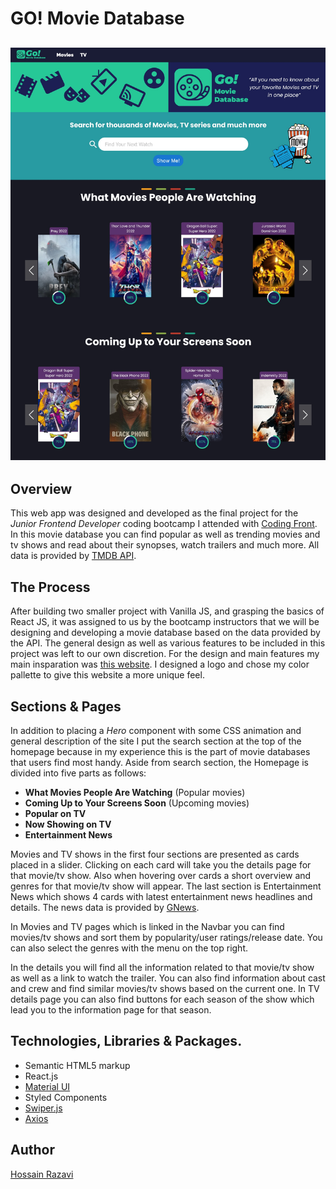 # GO! Movie Database
![preview](/website-screenshot.jpg)
---
## Overview
This web app was designed and developed as the final project for the *Junior Frontend Developer* coding bootcamp I attended with [Coding Front](https://codingfront.dev/).
In this movie database you can find popular as well as trending movies and tv shows and read about their synopses, watch trailers and much more.
All data is provided by [TMDB API](https://developers.themoviedb.org/3/getting-started/introduction).

## The Process
After building two smaller project with Vanilla JS, and grasping the basics of React JS, it was assigned to us by the bootcamp instructors that we will be designing and developing a movie database based on the data provided by the API. The general design as well as various features to be included in this project was left to our own discretion.
For the design and main features my main insparation was [this website](https://30nama.com/).
I designed a logo and chose my color pallette to give this website a more unique feel.

## Sections & Pages
In addition to placing a *Hero* component with some CSS animation and general description of the site I put the search section at the top of the homepage because in my experience this is the part of movie databases that users find most handy.
Aside from search section, the Homepage is divided into five parts as follows:
 - **What Movies People Are Watching** (Popular movies)
 - **Coming Up to Your Screens Soon** (Upcoming movies)
 - **Popular on TV**
 - **Now Showing on TV**
 - **Entertainment News**  

Movies and TV shows in the first four sections are presented as cards placed in a slider. Clicking on each card will take you the details page for that movie/tv show. Also when hovering over cards a short overview and genres for that movie/tv show will appear.
The last section is Entertainment News which shows 4 cards with latest entertainment news headlines and details. The news data is provided by [GNews](https://gnews.io/docs/v4#introduction).

In Movies and TV pages which is linked in the Navbar you can find movies/tv shows and sort them by popularity/user ratings/release date. You can also select the genres with the menu on the top right.

In the details you will find all the information related to that movie/tv show as well as a link to watch the trailer. You can also find information about cast and crew and find similar movies/tv shows based on the current one.
In TV details page you can also find buttons for each season of the show which lead you to the information page for that season.

## Technologies, Libraries & Packages.
- Semantic HTML5 markup
- React.js
- [Material UI](https://mui.com/material-ui/getting-started/overview/)
- Styled Components
- [Swiper.js](https://swiperjs.com/swiper-api)
- [Axios](https://axios-http.com/docs/intro)

## Author
[Hossain Razavi](mailto:hossain.razavi@gmail.com)
